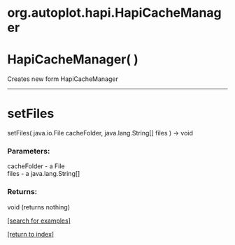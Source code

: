# org.autoplot.hapi.HapiCacheManager



# HapiCacheManager( )
Creates new form HapiCacheManager

***
<a name="setFiles"></a>
# setFiles
setFiles( java.io.File cacheFolder, java.lang.String[] files ) &rarr; void



### Parameters:
cacheFolder - a File
<br>files - a java.lang.String[]

### Returns:
void (returns nothing)


<a href="https://github.com/autoplot/dev/search?q=setFiles&unscoped_q=setFiles">[search for examples]</a>

<a href="https://github.com/autoplot/documentation/blob/master/javadoc/index-all.md">[return to index]</a>

